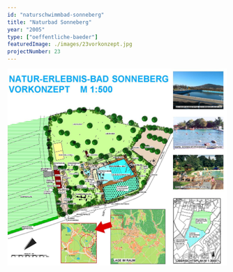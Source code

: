 ```yaml
---
id: "naturschwimmbad-sonneberg"
title: "Naturbad Sonneberg"
year: "2005"
type: ["oeffentliche-baeder"]
featuredImage: ./images/23vorkonzept.jpg
projectNumber: 23
---
```


![Vorkonzept](./images/23vorkonzept.jpg)
